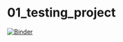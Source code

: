 # 01_testing_project

[![Binder](https://mybinder.org/badge_logo.svg)](https://mybinder.org/v2/gh/phutuan87/01_testing_project/master?filepath=test_autograd.ipynb)
